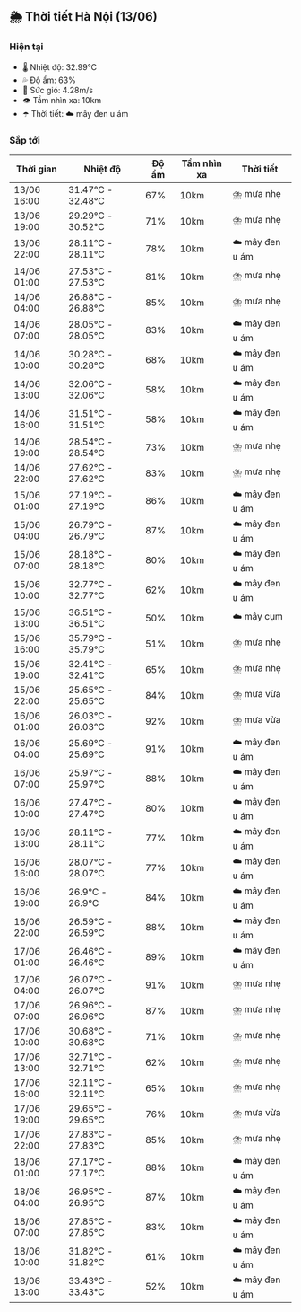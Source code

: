 ## 🌦️ Thời tiết Hà Nội (13/06)

### Hiện tại

- 🌡️ Nhiệt độ: 32.99℃
- 💦 Độ ẩm: 63%
- 💨 Sức gió: 4.28m/s
- 👁️ Tầm nhìn xa: 10km
- ☂️ Thời tiết: ☁️ mây đen u ám

### Sắp tới

| Thời gian | Nhiệt độ | Độ ẩm | Tầm nhìn xa | Thời tiết |
| --- | --- | --- | --- | --- |
| 13/06 16:00 | 31.47℃ - 32.48℃ | 67% | 10km | ⛈️ mưa nhẹ |
| 13/06 19:00 | 29.29℃ - 30.52℃ | 71% | 10km | ⛈️ mưa nhẹ |
| 13/06 22:00 | 28.11℃ - 28.11℃ | 78% | 10km | ☁️ mây đen u ám |
| 14/06 01:00 | 27.53℃ - 27.53℃ | 81% | 10km | ⛈️ mưa nhẹ |
| 14/06 04:00 | 26.88℃ - 26.88℃ | 85% | 10km | ⛈️ mưa nhẹ |
| 14/06 07:00 | 28.05℃ - 28.05℃ | 83% | 10km | ☁️ mây đen u ám |
| 14/06 10:00 | 30.28℃ - 30.28℃ | 68% | 10km | ☁️ mây đen u ám |
| 14/06 13:00 | 32.06℃ - 32.06℃ | 58% | 10km | ☁️ mây đen u ám |
| 14/06 16:00 | 31.51℃ - 31.51℃ | 58% | 10km | ☁️ mây đen u ám |
| 14/06 19:00 | 28.54℃ - 28.54℃ | 73% | 10km | ⛈️ mưa nhẹ |
| 14/06 22:00 | 27.62℃ - 27.62℃ | 83% | 10km | ⛈️ mưa nhẹ |
| 15/06 01:00 | 27.19℃ - 27.19℃ | 86% | 10km | ☁️ mây đen u ám |
| 15/06 04:00 | 26.79℃ - 26.79℃ | 87% | 10km | ☁️ mây đen u ám |
| 15/06 07:00 | 28.18℃ - 28.18℃ | 80% | 10km | ☁️ mây đen u ám |
| 15/06 10:00 | 32.77℃ - 32.77℃ | 62% | 10km | ☁️ mây đen u ám |
| 15/06 13:00 | 36.51℃ - 36.51℃ | 50% | 10km | ☁️ mây cụm |
| 15/06 16:00 | 35.79℃ - 35.79℃ | 51% | 10km | ⛈️ mưa nhẹ |
| 15/06 19:00 | 32.41℃ - 32.41℃ | 65% | 10km | ⛈️ mưa nhẹ |
| 15/06 22:00 | 25.65℃ - 25.65℃ | 84% | 10km | ⛈️ mưa vừa |
| 16/06 01:00 | 26.03℃ - 26.03℃ | 92% | 10km | ⛈️ mưa vừa |
| 16/06 04:00 | 25.69℃ - 25.69℃ | 91% | 10km | ☁️ mây đen u ám |
| 16/06 07:00 | 25.97℃ - 25.97℃ | 88% | 10km | ☁️ mây đen u ám |
| 16/06 10:00 | 27.47℃ - 27.47℃ | 80% | 10km | ☁️ mây đen u ám |
| 16/06 13:00 | 28.11℃ - 28.11℃ | 77% | 10km | ☁️ mây đen u ám |
| 16/06 16:00 | 28.07℃ - 28.07℃ | 77% | 10km | ☁️ mây đen u ám |
| 16/06 19:00 | 26.9℃ - 26.9℃ | 84% | 10km | ☁️ mây đen u ám |
| 16/06 22:00 | 26.59℃ - 26.59℃ | 88% | 10km | ☁️ mây đen u ám |
| 17/06 01:00 | 26.46℃ - 26.46℃ | 89% | 10km | ☁️ mây đen u ám |
| 17/06 04:00 | 26.07℃ - 26.07℃ | 91% | 10km | ⛈️ mưa nhẹ |
| 17/06 07:00 | 26.96℃ - 26.96℃ | 87% | 10km | ⛈️ mưa nhẹ |
| 17/06 10:00 | 30.68℃ - 30.68℃ | 71% | 10km | ⛈️ mưa nhẹ |
| 17/06 13:00 | 32.71℃ - 32.71℃ | 62% | 10km | ⛈️ mưa nhẹ |
| 17/06 16:00 | 32.11℃ - 32.11℃ | 65% | 10km | ⛈️ mưa nhẹ |
| 17/06 19:00 | 29.65℃ - 29.65℃ | 76% | 10km | ⛈️ mưa vừa |
| 17/06 22:00 | 27.83℃ - 27.83℃ | 85% | 10km | ⛈️ mưa nhẹ |
| 18/06 01:00 | 27.17℃ - 27.17℃ | 88% | 10km | ☁️ mây đen u ám |
| 18/06 04:00 | 26.95℃ - 26.95℃ | 87% | 10km | ☁️ mây đen u ám |
| 18/06 07:00 | 27.85℃ - 27.85℃ | 83% | 10km | ☁️ mây đen u ám |
| 18/06 10:00 | 31.82℃ - 31.82℃ | 61% | 10km | ☁️ mây đen u ám |
| 18/06 13:00 | 33.43℃ - 33.43℃ | 52% | 10km | ☁️ mây đen u ám |
